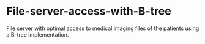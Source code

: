 # File-server-access-with-B-tree
File server with optimal access to medical imaging files of the patients using a B-tree implementation.

